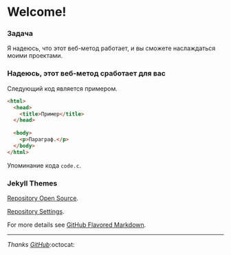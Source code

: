 # Welcome!

### Задача

Я надеюсь, что этот веб-метод работает, и вы сможете наслаждаться моими проектами.

### Надеюсь, этот веб-метод сработает для вас

Следующий код является примером.

```html
<html>
  <head>
    <title>Пример</title>
  </head>
  
  <body>
    <p>Параграф.</p>
  </body>
</html>
```

Упоминание кода `code.c`.

### Jekyll Themes

[Repository Open Source](https://github.com/GioSJ47/gio/tree/gh-pages).

[Repository Settings](https://github.com/GioSJ47/gio/settings).

For more details see [GitHub Flavored Markdown](https://guides.github.com/features/mastering-markdown/).

___

*Thanks [GitHub](https://github.com/ "Click to go to Git Hub")*:octocat:
